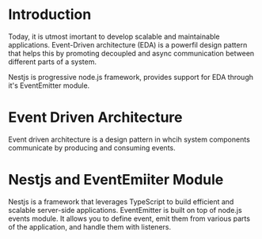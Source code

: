 # Introduction
Today, it is utmost imortant to develop scalable and maintainable applications. Event-Driven architecture (EDA) is a powerfil design pattern that helps this by promoting decoupled and async communication between different parts of a system.

Nestjs is progressive node.js framework, provides support for EDA through it's EventEmitter module. 

# Event Driven Architecture
Event driven architecture is a design pattern in whcih system components communicate by producing and consuming events.

# Nestjs and EventEmiiter Module
Nestjs is a framework that leverages TypeScript to build efficient and scalable server-side applications. EventEmitter is built on top of node.js events module. It allows you to define event, emit them from various parts of the application, and handle them with listeners.

